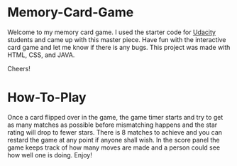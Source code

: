 # Memory-Card-Game

Welcome to my memory card game. I used the starter code for [Udacity](https://github.com/udacity/fend-project-memory-game) students and came up with this master piece. Have fun with the interactive card game and let me know if there is any bugs. This project was made with HTML, CSS, and JAVA.

Cheers!

# How-To-Play

Once a card flipped over in the game, the game timer starts and try to get as many matches as possible before mismatching happens and the star rating will drop to fewer stars. There is 8 matches to achieve and you can restard the game at any point if anyone shall wish. In the score panel the game keeps track of how many moves are made and a person could see how well one is doing. Enjoy!
